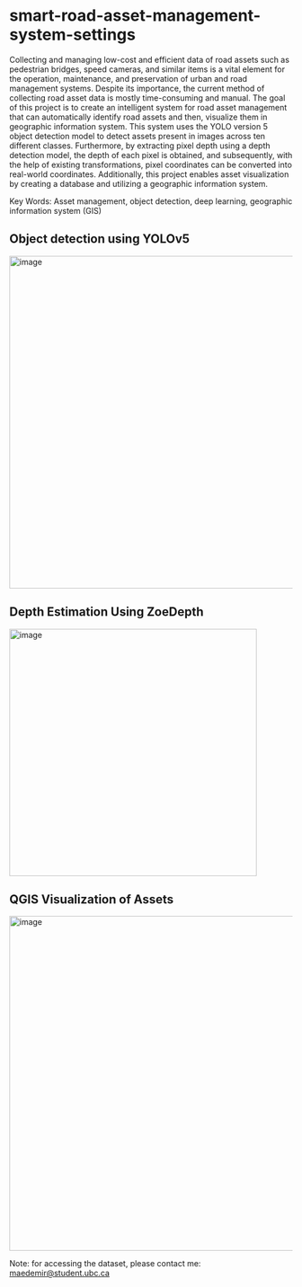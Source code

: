 # smart-road-asset-management-system-settings

Collecting and managing low-cost and efficient data of road assets such as pedestrian bridges, speed cameras, and similar items is a vital element for the operation, maintenance, and preservation of urban and road management systems. Despite its importance, the current method of collecting road asset data is mostly time-consuming and manual.
The goal of this project is to create an intelligent system for road asset management that can automatically identify road assets and then, visualize them in geographic information system. This system uses the YOLO version 5 object detection model to detect assets present in images across ten different classes. Furthermore, by extracting pixel depth using a depth detection model, the depth of each pixel is obtained, and subsequently, with the help of existing transformations, pixel coordinates can be converted into real-world coordinates. Additionally, this project enables asset visualization by creating a database and utilizing a geographic information system.

Key Words: Asset management, object detection, deep learning, geographic information system (GIS)
## Object detection using YOLOv5

<img width="592" alt="image" src="https://github.com/maedemir/smart-road-asset-management-system/assets/72692826/a557429b-3021-4fec-8663-42eb87e7a050">

## Depth Estimation Using ZoeDepth
<img width="440" alt="image" src="https://github.com/maedemir/smart-road-asset-management-system/assets/72692826/db105ba8-f618-4720-9395-934cfd187cd8">


## QGIS Visualization of Assets
<img width="596" alt="image" src="https://github.com/maedemir/smart-road-asset-management-system/assets/72692826/0b46ba0d-6c51-4f30-93b0-e15e322fb5ba">


Note: for accessing the dataset, please contact me: maedemir@student.ubc.ca

